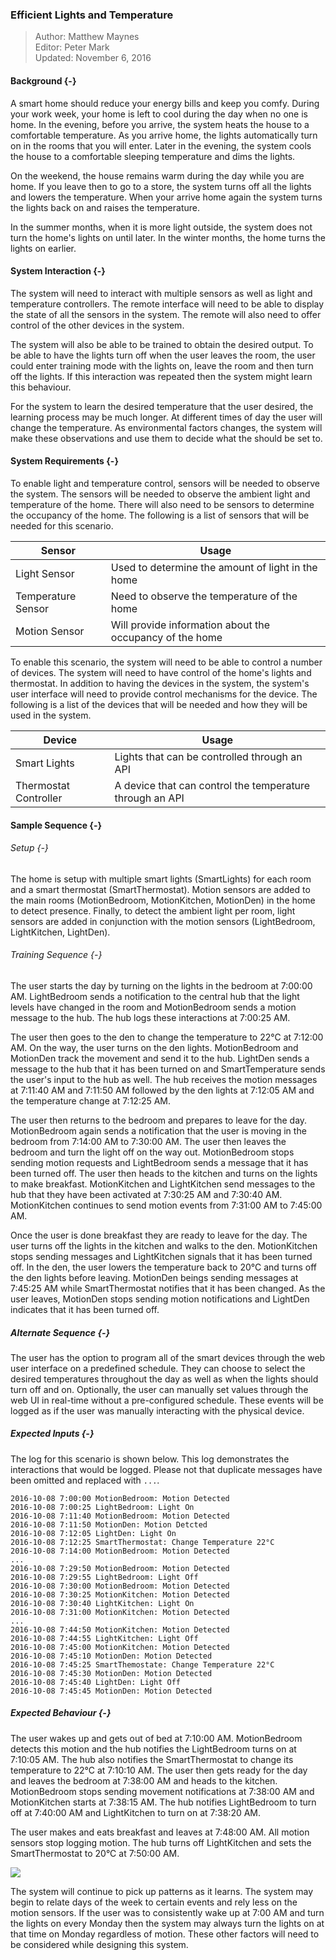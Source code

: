 ### Efficient Lights and Temperature

> Author: Matthew Maynes <br/>
> Editor: Peter Mark <br/>
> Updated: November 6, 2016 <br/>

#### Background {-}

A smart home should reduce your energy bills and keep you comfy. During your work week, your home
is left to cool during the day when no one is home. In the evening, before you arrive, the
system heats the house to a comfortable temperature. As you arrive home, the lights automatically
turn on in the rooms that you will enter. Later in the evening, the system cools the house to a
comfortable sleeping temperature and dims the lights.

On the weekend, the house remains warm during the day while you are home. If you leave then
to go to a store, the system turns off all the lights and lowers the temperature. When your
arrive home again the system turns the lights back on and raises the temperature.

In the summer months, when it is more light outside, the system does not turn the home's lights
on until later. In the winter months, the home turns the lights on earlier.


#### System Interaction {-}

The system will need to interact with multiple sensors as well as light and temperature
controllers. The remote interface will need to be able to display the state of all the sensors
in the system. The remote will also need to offer control of the other devices in the system.

The system will also be able to be trained to obtain the desired output. To be able to have the
lights turn off when the user leaves the room, the user could enter training mode with the
lights on, leave the room and then turn off the lights. If this interaction was repeated then the
system might learn this behaviour.

For the system to learn the desired temperature that the user desired, the learning process may
be much longer. At different times of day the user will change the temperature. As environmental
factors changes, the system will make these observations and use them to decide what the should
be set to.

#### System Requirements {-}

To enable light and temperature control, sensors will be needed to observe the system. The
sensors will be needed to observe the ambient light and temperature of the home. There
will also need to be sensors to determine the occupancy of the home. The following is a list of
sensors that will be needed for this scenario.

| Sensor             | Usage                                                    |
| ------------------ | -------------------------------------------------------- |
| Light Sensor       | Used to determine the amount of light in the home        |
| Temperature Sensor | Need to observe the temperature of the home              |
| Motion Sensor      | Will provide information about the occupancy of the home |

To enable this scenario, the system will need to be able to control a number of devices. The system
will need to have control of the home's lights and thermostat. In addition to having the devices in
the system, the system's user interface will need to provide control mechanisms for the device.
The following is a list of the devices that will be needed and how they will be used in the system.

| Device                | Usage                                                    |
| --------------------- | -------------------------------------------------------- |
| Smart Lights          | Lights that can be controlled through an API             |
| Thermostat Controller | A device that can control the temperature through an API |

#### Sample Sequence {-}

###### Setup {-}

The home is setup with multiple smart lights (SmartLights) for each room and a smart thermostat
(SmartThermostat). Motion sensors are added to the main rooms (MotionBedroom, MotionKitchen,
MotionDen) in the home to detect presence. Finally, to detect the ambient light per room, light
sensors are added in conjunction with the motion sensors (LightBedroom, LightKitchen, LightDen).

###### Training Sequence {-}

The user starts the day by turning on the lights in the bedroom at 7:00:00 AM. LightBedroom sends
a notification to the central hub that the light levels have changed in the room and MotionBedroom
sends a motion message to the hub. The hub logs these interactions at 7:00:25 AM.

The user then goes to the den to change the temperature to 22°C at 7:12:00 AM. On the way, the
user turns on the den lights. MotionBedroom and MotionDen track the movement and send it to the
hub. LightDen sends a message to the hub that it has been turned on and SmartTemperature sends
the user's input to the hub as well. The hub receives the motion messages at 7:11:40 AM and
7:11:50 AM followed by the den lights at 7:12:05 AM and the temperature change at 7:12:25 AM.

The user then returns to the bedroom and prepares to leave for the day. MotionBedroom again
sends a notification that the user is moving in the bedroom from 7:14:00 AM to 7:30:00 AM.
The user then leaves the bedroom and turn the light off on the way out. MotionBedroom stops
sending motion requests and LightBedroom sends a message that it has been turned off.
The user then heads to the kitchen and turns on the lights to make breakfast. MotionKitchen
and LightKitchen send messages to the hub that they have been activated at 7:30:25 AM and
7:30:40 AM. MotionKitchen continues to send motion events from 7:31:00 AM to 7:45:00 AM.

Once the user is done breakfast they are ready to leave for the day. The user turns off the
lights in the kitchen and walks to the den. MotionKitchen stops sending messages and
LightKitchen signals that it has been turned off. In the den, the user lowers the temperature
back to 20°C and turns off the den lights before leaving. MotionDen beings sending messages
at 7:45:25 AM while SmartThermostat notifies that it has been changed. As the user leaves,
MotionDen stops sending motion notifications and LightDen indicates that it has been turned off.

##### Alternate Sequence {-}

The user has the option to program all of the smart devices through the web user interface on
a predefined schedule. They can choose to select the desired temperatures throughout the day
as well as when the lights should turn off and on. Optionally, the user can manually set values
through the web UI in real-time without a pre-configured schedule. These events will be logged
as if the user was manually interacting with the physical device.

##### Expected Inputs {-}

The log for this scenario is shown below. This log demonstrates the interactions that would
be logged. Please not that duplicate messages have been omitted and replaced with `...`.

```
2016-10-08 7:00:00 MotionBedroom: Motion Detected
2016-10-08 7:00:25 LightBedroom: Light On
2016-10-08 7:11:40 MotionBedroom: Motion Detected
2016-10-08 7:11:50 MotionDen: Motion Detcted
2016-10-08 7:12:05 LightDen: Light On
2016-10-08 7:12:25 SmartThermostat: Change Temperature 22°C
2016-10-08 7:14:00 MotionBedroom: Motion Detected
...
2016-10-08 7:29:50 MotionBedroom: Motion Detected
2016-10-08 7:29:55 LightBedroom: Light Off
2016-10-08 7:30:00 MotionBedroom: Motion Detected
2016-10-08 7:30:25 MotionKitchen: Motion Detected
2016-10-08 7:30:40 LightKitchen: Light On
2016-10-08 7:31:00 MotionKitchen: Motion Detected
...
2016-10-08 7:44:50 MotionKitchen: Motion Detected
2016-10-08 7:44:55 LightKitchen: Light Off
2016-10-08 7:45:00 MotionKitchen: Motion Detected
2016-10-08 7:45:10 MotionDen: Motion Detected
2016-10-08 7:45:25 SmartThemostate: Change Temperature 22°C
2016-10-08 7:45:30 MotionDen: Motion Detected
2016-10-08 7:45:40 LightDen: Light Off
2016-10-08 7:45:45 MotionDen: Motion Detected
```


##### Expected Behaviour {-}

The user wakes up and gets out of bed at 7:10:00 AM. MotionBedroom detects this motion and the
hub notifies the LightBedroom turns on at 7:10:05 AM. The hub also notifies the SmartThermostat
to change its temperature to 22°C at 7:10:10 AM. The user then gets ready for the day and
leaves the bedroom at 7:38:00 AM and heads to the kitchen. MotionBedroom stops sending
movement notifications at 7:38:00 AM and MotionKitchen starts at 7:38:15 AM. The hub notifies
LightBedroom to turn off at 7:40:00 AM and LightKitchen to turn on at 7:38:20 AM.

The user makes and eats breakfast and leaves at 7:48:00 AM. All motion sensors stop logging
motion. The hub turns off LightKitchen and sets the SmartThermostat to 20°C at 7:50:00 AM.

![](./uml/LightTemperatureSequence.png)

The system will continue to pick up patterns as it learns. The system may begin to relate days
of the week to certain events and rely less on the motion sensors. If the user was to consistently
wake up at 7:00 AM and turn the lights on every Monday then the system may always turn the lights
on at that time on Monday regardless of motion. These other factors will need to be considered
while designing this system.


